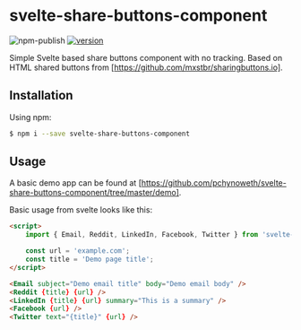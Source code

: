 # svelte-share-buttons-component

![npm-publish](https://github.com/pchynoweth/svelte-share-buttons-component/workflows/npm-publish/badge.svg)
[![version](https://img.shields.io/npm/v/svelte-share-buttons-component.svg?style=flat-square)](http://npm.im/svelte-share-buttons-component)

Simple Svelte based share buttons component with no tracking.  Based on HTML shared buttons from [https://github.com/mxstbr/sharingbuttons.io].

## Installation

Using npm:
```bash
$ npm i --save svelte-share-buttons-component
```

## Usage

A basic demo app can be found at [https://github.com/pchynoweth/svelte-share-buttons-component/tree/master/demo].

Basic usage from svelte looks like this:

```html
<script>
	import { Email, Reddit, LinkedIn, Facebook, Twitter } from 'svelte-share-buttons-component';

	const url = 'example.com';
	const title = 'Demo page title';
</script>

<Email subject="Demo email title" body="Demo email body" />
<Reddit {title} {url} />
<LinkedIn {title} {url} summary="This is a summary" />
<Facebook {url} />
<Twitter text="{title}" {url} />
```